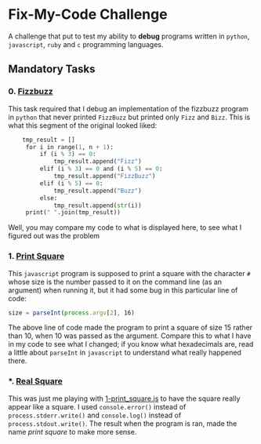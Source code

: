# Fix-My-Code Challenge
A challenge that put to test my ability to **debug** programs written in `python`, `javascript`, `ruby` and `c` programming languages.
## Mandatory Tasks
### 0. [Fizzbuzz](./0-fizzbuzz.py)
This task required that I debug an implementation of the fizzbuzz program in `python` that never printed `FizzBuzz` but printed only `Fizz` and `Bizz`.
This is what this segment of the original looked liked:
```python
    tmp_result = [] 
     for i in range(1, n + 1): 
         if (i % 3) == 0: 
             tmp_result.append("Fizz") 
         elif (i % 3) == 0 and (i % 5) == 0: 
             tmp_result.append("FizzBuzz") 
         elif (i % 5) == 0: 
             tmp_result.append("Buzz") 
         else: 
             tmp_result.append(str(i)) 
     print(" ".join(tmp_result))
 ```
 Well, you may compare my code to what is displayed here, to see what I figured out was the problem

### 1. [Print Square](./1-print_square.js)
This `javascript` program is supposed to print a square with the character `#` whose size is the number passed to it on the command line (as an argument) when running it, but it had some bug in this particular line of code:
```js
size = parseInt(process.argv[2], 16)
```
The above line of code made the program to print a square of size 15 rather than 10, when 10 was passed as the argument.
Compare this to what I have in my code to see what I changed; if you know what hexadecimals are, read a little about `parseInt` in `javascript` to understand what really happened there.

### *. [Real Square](./real_square.js)
This was just me playing with [1-print_square.js](./1-print_square.js) to have the square really appear like a square.
I used `console.error()` instead of `process.stderr.write()` and `console.log()` instead of `process.stdout.write()`.
The result when the program is ran, made the name *print square* to make more sense.
